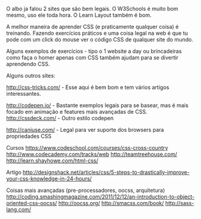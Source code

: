 O albo ja falou 2 sites que são bem legais. O W3Schools é muito bom mesmo, uso ele toda hora. O Learn Layout também é bom.

A melhor maneira de aprender CSS (e praticamente qualquer coisa) é treinando. Fazendo exercícios práticos e uma coisa legal na web é que tu pode com um click do mouse ver o código CSS de qualquer site do mundo.

Alguns exemplos de exercícios - tipo o 1 website a day ou brincadeiras como faça o homer apenas com CSS também ajudam para se divertir aprendendo CSS.

Alguns outros sites:

http://css-tricks.com/ - Esse aqui é bem bom e tem vários artigos interessantes.

http://codepen.io/ - Bastante exemplos legais para se basear, mas é mais focado em animação e features mais avançadas de CSS.
http://cssdeck.com/ - Outro estilo codepen

http://caniuse.com/ - Legal para ver suporte dos browsers para propriedades CSS

Cursos
https://www.codeschool.com/courses/css-cross-country
http://www.codecademy.com/tracks/web
http://teamtreehouse.com/
http://learn.shayhowe.com/html-css/

Artigo
http://designshack.net/articles/css/5-steps-to-drastically-improve-your-css-knowledge-in-24-hours/

Coisas mais avançadas (pre-processadores, oocss, arquitetura)
http://coding.smashingmagazine.com/2011/12/12/an-introduction-to-object-oriented-css-oocss/
http://oocss.org/
http://smacss.com/book/
http://sass-lang.com/
